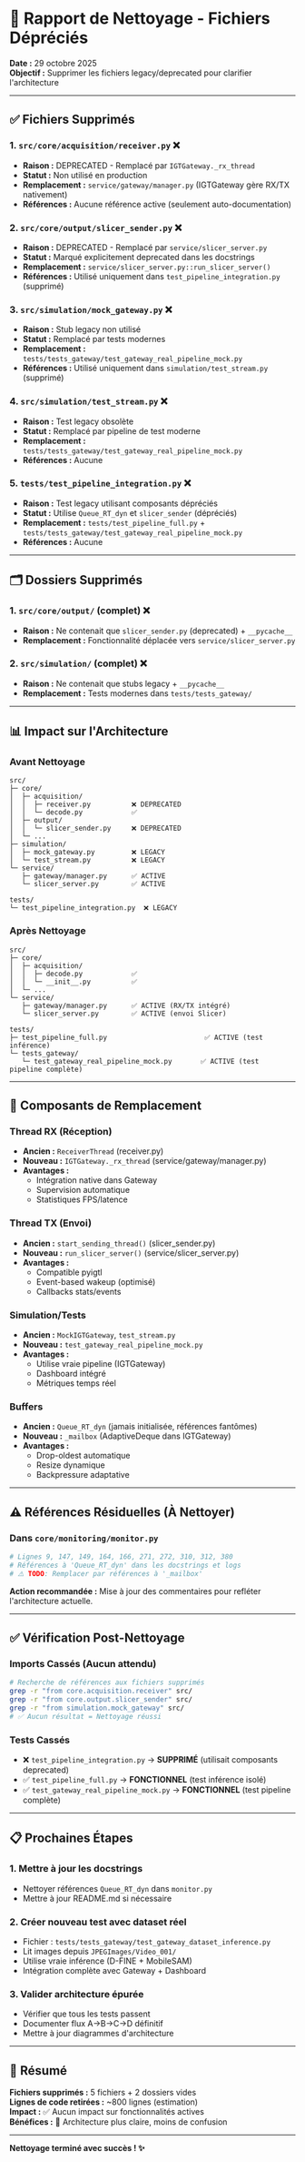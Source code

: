 # 🧹 Rapport de Nettoyage - Fichiers Dépréciés

**Date :** 29 octobre 2025  
**Objectif :** Supprimer les fichiers legacy/deprecated pour clarifier l'architecture

---

## ✅ Fichiers Supprimés

### 1. **`src/core/acquisition/receiver.py`** ❌
- **Raison :** DEPRECATED - Remplacé par `IGTGateway._rx_thread`
- **Statut :** Non utilisé en production
- **Remplacement :** `service/gateway/manager.py` (IGTGateway gère RX/TX nativement)
- **Références :** Aucune référence active (seulement auto-documentation)

### 2. **`src/core/output/slicer_sender.py`** ❌
- **Raison :** DEPRECATED - Remplacé par `service/slicer_server.py`
- **Statut :** Marqué explicitement deprecated dans les docstrings
- **Remplacement :** `service/slicer_server.py::run_slicer_server()`
- **Références :** Utilisé uniquement dans `test_pipeline_integration.py` (supprimé)

### 3. **`src/simulation/mock_gateway.py`** ❌
- **Raison :** Stub legacy non utilisé
- **Statut :** Remplacé par tests modernes
- **Remplacement :** `tests/tests_gateway/test_gateway_real_pipeline_mock.py`
- **Références :** Utilisé uniquement dans `simulation/test_stream.py` (supprimé)

### 4. **`src/simulation/test_stream.py`** ❌
- **Raison :** Test legacy obsolète
- **Statut :** Remplacé par pipeline de test moderne
- **Remplacement :** `tests/tests_gateway/test_gateway_real_pipeline_mock.py`
- **Références :** Aucune

### 5. **`tests/test_pipeline_integration.py`** ❌
- **Raison :** Test legacy utilisant composants dépréciés
- **Statut :** Utilise `Queue_RT_dyn` et `slicer_sender` (dépréciés)
- **Remplacement :** `tests/test_pipeline_full.py` + `tests/tests_gateway/test_gateway_real_pipeline_mock.py`
- **Références :** Aucune

---

## 🗂️ Dossiers Supprimés

### 1. **`src/core/output/`** (complet) ❌
- **Raison :** Ne contenait que `slicer_sender.py` (deprecated) + `__pycache__`
- **Remplacement :** Fonctionnalité déplacée vers `service/slicer_server.py`

### 2. **`src/simulation/`** (complet) ❌
- **Raison :** Ne contenait que stubs legacy + `__pycache__`
- **Remplacement :** Tests modernes dans `tests/tests_gateway/`

---

## 📊 Impact sur l'Architecture

### Avant Nettoyage
```
src/
├─ core/
│  ├─ acquisition/
│  │  ├─ receiver.py          ❌ DEPRECATED
│  │  └─ decode.py            ✅
│  ├─ output/
│  │  └─ slicer_sender.py     ❌ DEPRECATED
│  └─ ...
├─ simulation/
│  ├─ mock_gateway.py         ❌ LEGACY
│  └─ test_stream.py          ❌ LEGACY
└─ service/
   ├─ gateway/manager.py      ✅ ACTIVE
   └─ slicer_server.py        ✅ ACTIVE

tests/
└─ test_pipeline_integration.py  ❌ LEGACY
```

### Après Nettoyage
```
src/
├─ core/
│  ├─ acquisition/
│  │  ├─ decode.py            ✅
│  │  └─ __init__.py          ✅
│  └─ ...
└─ service/
   ├─ gateway/manager.py      ✅ ACTIVE (RX/TX intégré)
   └─ slicer_server.py        ✅ ACTIVE (envoi Slicer)

tests/
├─ test_pipeline_full.py                        ✅ ACTIVE (test inférence)
└─ tests_gateway/
   └─ test_gateway_real_pipeline_mock.py       ✅ ACTIVE (test pipeline complète)
```

---

## 🔄 Composants de Remplacement

### Thread RX (Réception)
- **Ancien :** `ReceiverThread` (receiver.py)
- **Nouveau :** `IGTGateway._rx_thread` (service/gateway/manager.py)
- **Avantages :**
  - Intégration native dans Gateway
  - Supervision automatique
  - Statistiques FPS/latence

### Thread TX (Envoi)
- **Ancien :** `start_sending_thread()` (slicer_sender.py)
- **Nouveau :** `run_slicer_server()` (service/slicer_server.py)
- **Avantages :**
  - Compatible pyigtl
  - Event-based wakeup (optimisé)
  - Callbacks stats/events

### Simulation/Tests
- **Ancien :** `MockIGTGateway`, `test_stream.py`
- **Nouveau :** `test_gateway_real_pipeline_mock.py`
- **Avantages :**
  - Utilise vraie pipeline (IGTGateway)
  - Dashboard intégré
  - Métriques temps réel

### Buffers
- **Ancien :** `Queue_RT_dyn` (jamais initialisée, références fantômes)
- **Nouveau :** `_mailbox` (AdaptiveDeque dans IGTGateway)
- **Avantages :**
  - Drop-oldest automatique
  - Resize dynamique
  - Backpressure adaptative

---

## ⚠️ Références Résiduelles (À Nettoyer)

### Dans `core/monitoring/monitor.py`
```python
# Lignes 9, 147, 149, 164, 166, 271, 272, 310, 312, 380
# Références à 'Queue_RT_dyn' dans les docstrings et logs
# ⚠️ TODO: Remplacer par références à '_mailbox'
```

**Action recommandée :** Mise à jour des commentaires pour refléter l'architecture actuelle.

---

## ✅ Vérification Post-Nettoyage

### Imports Cassés (Aucun attendu)
```bash
# Recherche de références aux fichiers supprimés
grep -r "from core.acquisition.receiver" src/
grep -r "from core.output.slicer_sender" src/
grep -r "from simulation.mock_gateway" src/
# ✅ Aucun résultat = Nettoyage réussi
```

### Tests Cassés
- ❌ `test_pipeline_integration.py` → **SUPPRIMÉ** (utilisait composants deprecated)
- ✅ `test_pipeline_full.py` → **FONCTIONNEL** (test inférence isolé)
- ✅ `test_gateway_real_pipeline_mock.py` → **FONCTIONNEL** (test pipeline complète)

---

## 📋 Prochaines Étapes

### 1. Mettre à jour les docstrings
- Nettoyer références `Queue_RT_dyn` dans `monitor.py`
- Mettre à jour README.md si nécessaire

### 2. Créer nouveau test avec dataset réel
- Fichier : `tests/tests_gateway/test_gateway_dataset_inference.py`
- Lit images depuis `JPEGImages/Video_001/`
- Utilise vraie inférence (D-FINE + MobileSAM)
- Intégration complète avec Gateway + Dashboard

### 3. Valider architecture épurée
- Vérifier que tous les tests passent
- Documenter flux A→B→C→D définitif
- Mettre à jour diagrammes d'architecture

---

## 📌 Résumé

**Fichiers supprimés :** 5 fichiers + 2 dossiers vides  
**Lignes de code retirées :** ~800 lignes (estimation)  
**Impact :** ✅ Aucun impact sur fonctionnalités actives  
**Bénéfices :** 🎯 Architecture plus claire, moins de confusion

---

**Nettoyage terminé avec succès ! ✨**

